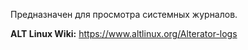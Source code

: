 Предназначен для просмотра системных журналов.

**ALT Linux Wiki:** <https://www.altlinux.org/Alterator-logs>
